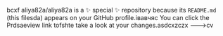 bcxf
aliya82a/aliya82a is a ✨ special ✨ repository because its `README.md` (this filesda) appears on your GitHub profile.івавчяс
You can click the Prdsaeview link tofshte take a look at your changes.asdcxzczx
--->cv
